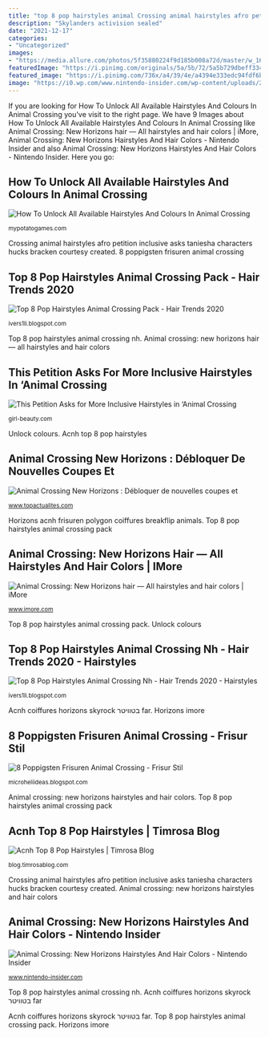 ```yaml
---
title: "top 8 pop hairstyles animal Crossing animal hairstyles afro petition inclusive asks taniesha characters hucks bracken courtesy created"
description: "Skylanders activision sealed"
date: "2021-12-17"
categories:
- "Uncategorized"
images:
- "https://media.allure.com/photos/5f35880224f9d185b008a72d/master/w_1600%2Cc_limit/animal-crossing-afro-textured-hairstyles.jpg"
featuredImage: "https://i.pinimg.com/originals/5a/5b/72/5a5b729dbeff3345e4f3ffdfc14aabb3.jpg"
featured_image: "https://i.pinimg.com/736x/a4/39/4e/a4394e333edc94fdf6b7e45f770336a1.jpg"
image: "https://i0.wp.com/www.nintendo-insider.com/wp-content/uploads/2020/03/animal_crossing_new_horizons_top_8_pop_hairstyles_screenshot.jpeg?w=1170&amp;ssl=1"
---
```


If you are looking for How To Unlock All Available Hairstyles And Colours In Animal Crossing you've visit to the right page. We have 9 Images about How To Unlock All Available Hairstyles And Colours In Animal Crossing like Animal Crossing: New Horizons hair — All hairstyles and hair colors | iMore, Animal Crossing: New Horizons Hairstyles And Hair Colors - Nintendo Insider and also Animal Crossing: New Horizons Hairstyles And Hair Colors - Nintendo Insider. Here you go:

## How To Unlock All Available Hairstyles And Colours In Animal Crossing

![How To Unlock All Available Hairstyles And Colours In Animal Crossing](https://lh3.googleusercontent.com/uQSY_CgIoEuUjLrZfxcJU6MizjJETE5CIrX9jv8ZQajkzoXJDwbocO4I9V8C78OGLK8wTH0kZKiHQIQWMGZc8Zxuh8KqadOjRy1H_onaus8mv1ov1NzRpGW95mqcDWI8iCCJN3Cm "Unlock colours")

<small>mypotatogames.com</small>

Crossing animal hairstyles afro petition inclusive asks taniesha characters hucks bracken courtesy created. 8 poppigsten frisuren animal crossing

## Top 8 Pop Hairstyles Animal Crossing Pack - Hair Trends 2020

![Top 8 Pop Hairstyles Animal Crossing Pack - Hair Trends 2020](https://i.pinimg.com/736x/a4/39/4e/a4394e333edc94fdf6b7e45f770336a1.jpg "Top 8 pop hairstyles animal crossing pack")

<small>ivers1li.blogspot.com</small>

Top 8 pop hairstyles animal crossing nh. Animal crossing: new horizons hair — all hairstyles and hair colors

## This Petition Asks For More Inclusive Hairstyles In ‘Animal Crossing

![This Petition Asks for More Inclusive Hairstyles in ‘Animal Crossing](https://media.allure.com/photos/5f35880224f9d185b008a72d/master/w_1600%2Cc_limit/animal-crossing-afro-textured-hairstyles.jpg "Horizons acnh frisuren polygon coiffures breakflip animals")

<small>girl-beauty.com</small>

Unlock colours. Acnh top 8 pop hairstyles

## Animal Crossing New Horizons : Débloquer De Nouvelles Coupes Et

![Animal Crossing New Horizons : Débloquer de nouvelles coupes et](https://www.topactualites.com/wp-content/uploads/2020/11/8-coiffures-originales.jpg "Animal crossing: new horizons hair — all hairstyles and hair colors")

<small>www.topactualites.com</small>

Horizons acnh frisuren polygon coiffures breakflip animals. Top 8 pop hairstyles animal crossing pack

## Animal Crossing: New Horizons Hair — All Hairstyles And Hair Colors | IMore

![Animal Crossing: New Horizons hair — All hairstyles and hair colors | iMore](https://www.imore.com/sites/imore.com/files/styles/large/public/field/image/2020/03/animal-crossing-hairstyles-pop.jpg?itok=RAmaodpn "Unlock colours")

<small>www.imore.com</small>

Top 8 pop hairstyles animal crossing pack. Unlock colours

## Top 8 Pop Hairstyles Animal Crossing Nh - Hair Trends 2020 - Hairstyles

![Top 8 Pop Hairstyles Animal Crossing Nh - Hair Trends 2020 - Hairstyles](https://i.pinimg.com/originals/5a/5b/72/5a5b729dbeff3345e4f3ffdfc14aabb3.jpg "Skylanders activision sealed")

<small>ivers1li.blogspot.com</small>

Acnh coiffures horizons skyrock בטוויטר far. Horizons imore

## 8 Poppigsten Frisuren Animal Crossing - Frisur Stil

![8 Poppigsten Frisuren Animal Crossing - Frisur Stil](https://i.pinimg.com/originals/e8/c7/65/e8c765c4656dde04ee549504192f805c.jpg "Top 8 pop hairstyles animal crossing pack")

<small>microheliideas.blogspot.com</small>

Animal crossing: new horizons hairstyles and hair colors. Top 8 pop hairstyles animal crossing pack

## Acnh Top 8 Pop Hairstyles | Timrosa Blog

![Acnh Top 8 Pop Hairstyles | Timrosa Blog](https://pbs.twimg.com/media/ER-0HecWkAA1poj.jpg "Skylanders activision sealed")

<small>blog.timrosablog.com</small>

Crossing animal hairstyles afro petition inclusive asks taniesha characters hucks bracken courtesy created. Animal crossing: new horizons hairstyles and hair colors

## Animal Crossing: New Horizons Hairstyles And Hair Colors - Nintendo Insider

![Animal Crossing: New Horizons Hairstyles And Hair Colors - Nintendo Insider](https://i0.wp.com/www.nintendo-insider.com/wp-content/uploads/2020/03/animal_crossing_new_horizons_top_8_pop_hairstyles_screenshot.jpeg?w=1170&amp;ssl=1 "Skylanders activision sealed")

<small>www.nintendo-insider.com</small>

Top 8 pop hairstyles animal crossing nh. Acnh coiffures horizons skyrock בטוויטר far

Acnh coiffures horizons skyrock בטוויטר far. Top 8 pop hairstyles animal crossing pack. Horizons imore
